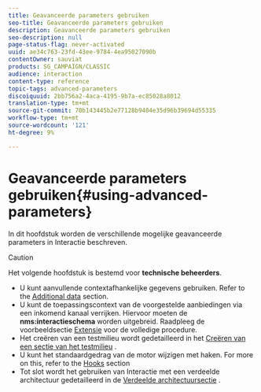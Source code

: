 ```yaml
---
title: Geavanceerde parameters gebruiken
seo-title: Geavanceerde parameters gebruiken
description: Geavanceerde parameters gebruiken
seo-description: null
page-status-flag: never-activated
uuid: ae34c763-23fd-43ee-9784-4ea95027090b
contentOwner: sauviat
products: SG_CAMPAIGN/CLASSIC
audience: interaction
content-type: reference
topic-tags: advanced-parameters
discoiquuid: 2bb756a2-4aca-4195-9b7a-ec85028a8012
translation-type: tm+mt
source-git-commit: 70b143445b2e77128b9404e35d96b39694d55335
workflow-type: tm+mt
source-wordcount: '121'
ht-degree: 9%

---
```



# Geavanceerde parameters gebruiken{#using-advanced-parameters}

In dit hoofdstuk worden de verschillende mogelijke geavanceerde parameters in Interactie beschreven.

>[!CAUTION]
>
>Het volgende hoofdstuk is bestemd voor **technische beheerders**.

* U kunt aanvullende contextafhankelijke gegevens gebruiken. Refer to the [Additional data](../../interaction/using/additional-data.md) section.
* U kunt de toepassingscontext van de voorgestelde aanbiedingen via een inkomend kanaal verrijken. Hiervoor moeten de **nms:interactieschema** worden uitgebreid. Raadpleeg de voorbeeldsectie [Extensie](../../interaction/using/extension-example.md) voor de volledige procedure.
* Het creëren van een testmilieu wordt gedetailleerd in het [Creëren van een sectie van het testmilieu](../../interaction/using/creating-a-test-environment.md) .
* U kunt het standaardgedrag van de motor wijzigen met haken. For more on this, refer to the [Hooks](../../interaction/using/hooks.md) section
* Tot slot wordt het gebruiken van Interactie met een verdeelde architectuur gedetailleerd in de [Verdeelde architectuursectie](../../interaction/using/distributed-architectures.md) .

